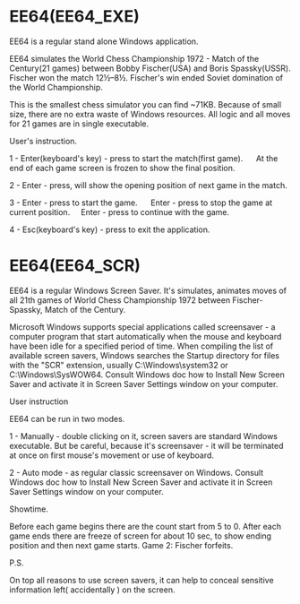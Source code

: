 # EE64(EE64_EXE)

EE64 is a regular stand alone Windows application.

EE64 simulates the World Chess Championship 1972 - Match of the Century(21 games) between Bobby Fischer(USA) and Boris Spassky(USSR).
Fischer won the match 12½–8½.
Fischer's win ended Soviet domination of the World Championship.

This is the smallest chess simulator you can find ~71KB.
Because of small size, there are no extra waste of Windows resources.
All logic and all moves for 21 games are in single executable.

User's instruction.

1 - Enter(keyboard's key) - press to start the match(first game).     
    At the end of each game screen is frozen to show the final position.  

2 - Enter - press, will show the opening position of next game in the match.

3 - Enter - press to start the game.     
    Enter - press to stop the game at current position.     
    Enter - press to continue with the game.

4 - Esc(keyboard's key) - press to exit the application.


# EE64(EE64_SCR)

EE64 is a regular Windows Screen Saver.
It's simulates, animates moves of all 21th games of World Chess Championship 1972 between Fischer-Spassky, Match of the Century.

Microsoft Windows supports special applications called screensaver - a computer program that start automatically when the mouse and keyboard have been idle
for a specified period of time.
When compiling the list of available screen savers, Windows searches the Startup directory for files with the "SCR" extension, usually C:\Windows\system32 
or C:\Windows\SysWOW64.
Consult Windows doc how to Install New Screen Saver and activate it in Screen Saver Settings window on your computer.

User instruction

EE64 can be run in two modes.

1 - Manually - double clicking on it, screen savers are standard Windows executable.
    But be careful, because it's screensaver - it will be terminated at once on first mouse's movement or use of keyboard.

2 - Auto mode - as regular classic screensaver on Windows.
    Consult Windows doc how to Install New Screen Saver and activate it in Screen Saver Settings window on your computer.  
      
Showtime.

Before each game begins there are the count start from 5 to 0. 
After each game ends there are freeze of screen for about 10 sec, to show ending position and then next game starts. 
Game 2: Fischer forfeits.

P.S.

On top all reasons to use screen savers, it can help to conceal sensitive information left( accidentally ) on the screen.


